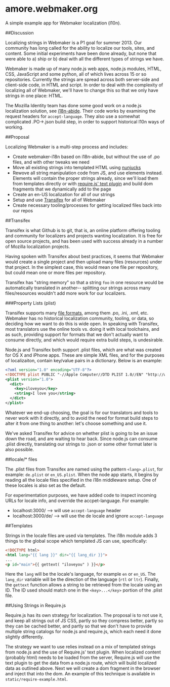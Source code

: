 amore.webmaker.org
==================

A simple example app for Webmaker localization (l10n).

##Discussion

Localizing strings in Webmaker is a P1 goal for summer 2013. Our community has long called for the
ability to localize our tools, sites, and content. Some initial experiments have been done already, but
none that were able to a) ship or b) deal with all the different types of strings we have.

Webmaker is made up of many node.js web apps, node.js modules, HTML, CSS, JavaScript and some python,
all of which lives across 15 or so repositories.  Currently the strings are spread across both server-side
and client-side code, in HTML and script.  In order to deal with the complexity of localizing all of
Webmaker, we'll have to change this so that we only have strings in one place: HTML.

The Mozilla Identity team has done some good work on a node.js localization solution, see [i18n-abide](https://github.com/mozilla/i18n-abide).
Their code works by examining the request headers for `accept-language`.  They also use a somewhat complicated .PO->.json
build step, in order to support historical l10n ways of working.

##Proposal

Localizing Webmaker is a multi-step process and includes:

* Create webmaker-i18n based on i18n-abide, but without the use of .po files, and with other tweaks we need
* Move all existing strings into templated HTML using [nunjucks](http://nunjucks.jlongster.com/)
* Rewove all string manipulation code from JS, and use elements instead.  Elements will contain the proper
strings already, since we'll load them from templates directly or with [require.js' text plugin](https://github.com/requirejs/text)
and build dom fragments that we dynamically add to the page
* Create an en-US localization for all of our strings
* Setup and use [Transifex](https://www.transifex.com/) for all of Webmaker
* Create necessary tooling/processes for getting localized files back into our repos

##Transifex

Transifex is what Github is to git, that is, an online platform offering tooling and community for localizers and
projects wanting localization.  It is free for open source projects, and has been used with success already in
a number of Mozilla localization projects.

Having spoken with Transifex about best practices, it seems that Webmaker would create a single project and then
upload many files (resources) under that project.  In the simplest case, this would mean one file per repository,
but could mean one or more files per repository.

Transifex has "string memory" so that a string `foo` in one resource would be automatically translated in another--
splitting our strings across many files/resources wouldn't add more work for our localizers.

###Property Lists (plist)

Transifex supports many [file formats](http://help.transifex.com/features/formats.html), among them .po, .ini, .xml, etc.
Webmaker has no historical localization community, tooling, or data, so deciding how we want to do this is wide open.
In speaking with Transifex, most translators use the online tools vs. doing it with local toolchains, and as such,
providing support for formats that we don't actually want to consume directly, and which would require extra build steps,
is undesirable.

Node.js and Transifex both support .plist files, which are what was created for OS X and iPhone apps.  These are
simple XML files, and for the purposes of localizaiton, contain key/value pairs in a dictionary.  Below is an example:

```xml
<?xml version="1.0" encoding="UTF-8"?>
<!DOCTYPE plist PUBLIC "-//Apple Computer//DTD PLIST 1.0//EN" "http://www.apple.com/DTDs/PropertyList-1.0.dtd">
<plist version="1.0">
  <dict>
    <key>iloveyou</key>
    <string>I love you</string>
  </dict>
</plist>
```

Whatever we end-up choosing, the goal is for our translators and tools to never work with it directly, and to 
avoid the need for format build steps to alter it from one thing to another: let's choose something and use it.

We've asked Transifex for advice on whether plist is going to be an issue down the road, and are waiting to hear back.
Since node.js can consume .plist directly, translating our strings to .json or some other format later is also possible.

##locale/* files

The .plist files from Transifex are named using the pattern `<lang>.plist`, for example: `de.plist` or `en_US.plist`.
When the node app starts, it begins by reading all the locale files specified in the i18n middleware setup.  One
of these locales is also set as the default.

For experimentation purposes, we have added code to inspect incoming URLs for locale info, and override the
accpet-language.  For example:

* localhost:3000/ --> will use `accept-language` header
* localhost:3000/de/ --> will use the de locale and ignore `accept-language`

##Templates

Strings in the locale files are used via templates.  The i18n module adds 3 things to the global scope which 
templated JS can use, specifically:

```html
<!DOCTYPE html>
<html lang="{{ lang }}" dir="{{ lang_dir }}">
...
<p id="main">{{ gettext( "iloveyou" ) }}</p>
```

Here the `lang` will be the locale's language, for example `en` or `en_US`.  The `lang_dir` variable will be
the direction of the language (`rtl` or `ltr`).  Finally, the `gettext` function allows a string to be retrieved
from the locale using an ID.  The ID used should match one in the `<key>...</key>` portion of the .plist file.

##Using Strings in Require.js

Require.js has its own strategy for localization.  The proposal is to not use it, and keep all strings out of JS
CSS, partly so they compress better, partly so they can be cached better, and partly so that we don't have to
provide multiple string catalogs for node.js and require.js, which each need it done slightly differently.

The strategy we want to use relies instead on a mix of templated strings from node.js and the use of Require.js'
text plugin.  When localized content (probably html) needs to be loaded from the server, Require.js will use
the text plugin to get the data from a node.js route, which will build localized data as outlined above.  Next
we will create a dom fragment in the browser and inject that into the dom.  An example of this technique is available
in `static/require-example.html`.

